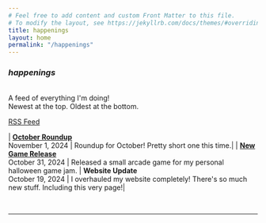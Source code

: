```yaml
---
# Feel free to add content and custom Front Matter to this file.
# To modify the layout, see https://jekyllrb.com/docs/themes/#overriding-theme-defaults
title: happenings
layout: home
permalink: "/happenings"
---
```





### *happenings*



<div><br></div>
A feed of everything I'm doing!<br>
Newest at the top. Oldest at the bottom.<br>

<a href="/rss.xml" class = "button">RSS Feed</a>

| <b><a href="https://www.sirmilkman.com/OctoberRoundup2024">October Roundup</a></b> <br>November 1, 2024 | Roundup for October! Pretty short one this time.|
| <b>[New Game Release](https://sirmilkman.itch.io/mouse-snake)</b> <br>October 31, 2024      | Released a small arcade game for my personal halloween game jam.
| <b>Website Update</b> <br>October 19, 2024      | I overhauled my website completely! There's so much new stuff. Including this very page!|

<div><br><hr><br></div>